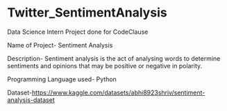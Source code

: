 # Twitter_SentimentAnalysis
Data Science Intern Project done for CodeClause

Name of Project- Sentiment Analysis

Description- Sentiment analysis is the act of analysing words to determine
sentiments and opinions that may be positive or negative in polarity.

Programming Language used- Python

Dataset-https://www.kaggle.com/datasets/abhi8923shriv/sentiment-analysis-dataset
